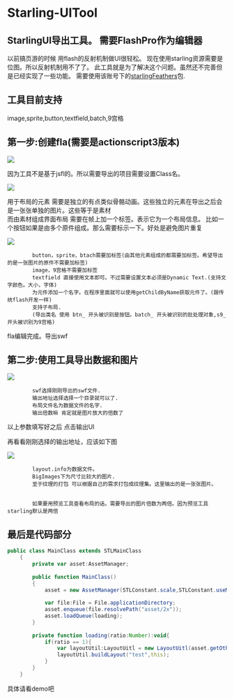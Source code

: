 Starling-UITool
===============

StarlingUI导出工具。 需要FlashPro作为编辑器
----------------------------------------------------------------

以前搞页游的时候 用flash的反射机制做UI很轻松。
现在使用starling资源需要是位图。所以反射机制用不了了。
此工具就是为了解决这个问题。虽然还不完善但是已经实现了一些功能。
需要使用该账号下的[starlingFeathers](https://github.com/zmLiu/StarlingFeathers)包.

工具目前支持
------------------
image,sprite,button,textfield,batch,9宫格


第一步:创建fla(需要是actionscript3版本)
-------------------------------------------------------

<img src="images/tutorial1.png" />



因为工具不是基于jsfl的。所以需要导出的项目需要设置Class名。

<img src="images/tutorial2.png" />

用于布局的元素 需要是独立的有点类似骨骼动画。这些独立的元素在导出之后会是一张张单独的图片。这些等于是素材		
而由素材组成界面布局 需要在帧上加一个标签。表示它为一个布局信息。
比如一个按钮如果是由多个原件组成。那么需要标示一下。好处是避免图片重复

<img src="images/tutorial3.png" />
			
			button，sprite，btach需要加标签(由其他元素组成的都需要加标签。希望导出的是一张图片的原件不需要加标签)
			image，9宫格不需要加标签
			textfield 直接使用文本即可。不过需要设置文本必须是Dynamic Text.(支持文字颜色。大小，字体)
			为元件添加一个名字。在程序里面就可以使用getChildByName获取元件了。(跟传统flash开发一样)
			支持子布局.
			(导出类名 使用 btn_ 开头被识别是按钮。batch_ 开头被识别的批处理对象,s9_开头被识别为9宫格)


fla编辑完成。导出swf


第二步:使用工具导出数据和图片
-------------------------------------------------------

<img src="images/tutorial4.png" />


			swf选择刚刚导出的swf文件.
			输出地址选择选择一个目录就可以了.
			布局文件名为数据文件的名字.
			输出倍数嘛 肯定就是图片放大的倍数了

以上参数填写好之后 点击输出UI

再看看刚刚选择的输出地址，应该如下图

<img src="images/tutorial5.png" />


			layout.info为数据文件。
			BigImages下为尺寸比较大的图片.
			至于纹理的打包 可以根据自己的需求打包成纹理集。这里输出的是一张张图片。
			

			如果要用预览工具查看布局的话。需要导出的图片倍数为两倍。因为预览工具starling默认是两倍


最后是代码部分
---------------------
```actionscript
public class MainClass extends STLMainClass
	{
		private var asset:AssetManager;
		
		public function MainClass()
		{
			asset = new AssetManager(STLConstant.scale,STLConstant.useMipMaps);
			
			var file:File = File.applicationDirectory;
			asset.enqueue(file.resolvePath("asset/2x"));
			asset.loadQueue(loading);
		}
		
		private function loading(ratio:Number):void{
			if(ratio == 1){
				var layoutUtil:LayoutUitl = new LayoutUitl(asset.getOther("layout"),asset);
				layoutUtil.buildLayout("test",this);
			}
		}
	}
```

具体请看demo吧